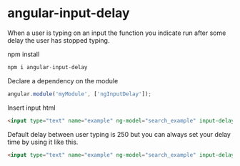 # angular-input-delay
When a user is typing on an input the function you indicate run after some delay the user has stopped typing.

npm install
```javascript
npm i angular-input-delay
```

Declare a dependency on the module
```javascript
angular.module('myModule', ['ngInputDelay']);
```
Insert input html
```html
<input type="text" name="example" ng-model="search_example" input-delay />
```

Default delay between user typing is 250 but you can always set your delay time by using it like this.
```html
<input type="text" name="example" ng-model="search_example" input-delay delay="450"/>
```
